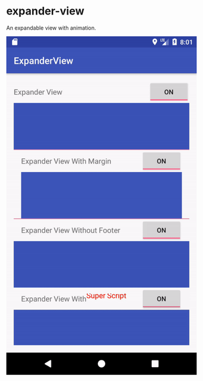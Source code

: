 # expander-view
An expandable view with animation.

![Output sample](https://raw.githubusercontent.com/salih-demir/expander-view/master/showcase.gif)
